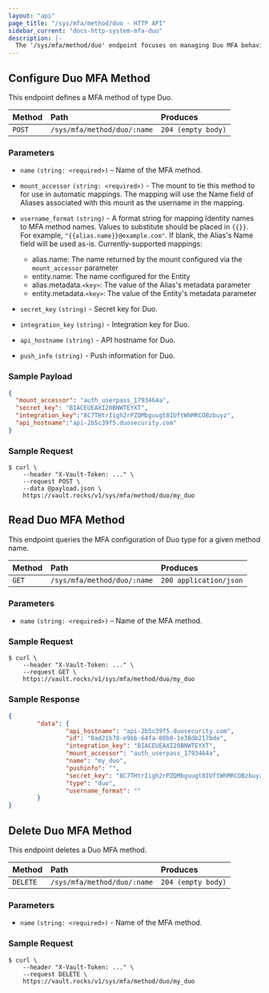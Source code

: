 ```yaml
---
layout: "api"
page_title: "/sys/mfa/method/duo - HTTP API"
sidebar_current: "docs-http-system-mfa-duo"
description: |-
  The '/sys/mfa/method/duo' endpoint focuses on managing Duo MFA behaviors in Vault Enterprise.
---
```


## Configure Duo MFA Method

This endpoint defines a MFA method of type Duo.

| Method   | Path                           | Produces               |
| :------- | :----------------------------- | :--------------------- |
| `POST`   | `/sys/mfa/method/duo/:name`   | `204 (empty body)`     |

### Parameters

- `name` `(string: <required>)` – Name of the MFA method.

- `mount_accessor` `(string: <required>)` - The mount to tie this method to for use in automatic mappings. The mapping will use the Name field of Aliases associated with this mount as the username in the mapping.

- `username_format` `(string)` - A format string for mapping Identity names to MFA method names. Values to substitute should be placed in `{{}}`. For example, `"{{alias.name}}@example.com"`. If blank, the Alias's Name field will be used as-is. Currently-supported mappings:
  - alias.name: The name returned by the mount configured via the `mount_accessor` parameter
  - entity.name: The name configured for the Entity
  - alias.metadata.`<key>`: The value of the Alias's metadata parameter
  - entity.metadata.`<key>`: The value of the Entity's metadata parameter

- `secret_key` `(string)` - Secret key for Duo.

- `integration_key` `(string)` - Integration key for Duo.

- `api_hostname` `(string)` - API hostname for Duo.

- `push_info` `(string)` - Push information for Duo.

### Sample Payload

```json
{
  "mount_accessor": "auth_userpass_1793464a",
  "secret_key": "BIACEUEAXI20BNWTEYXT",
  "integration_key":"8C7THtrIigh2rPZQMbguugt8IUftWhMRCOBzbuyz",
  "api_hostname":"api-2b5c39f5.duosecurity.com"
}
```

### Sample Request

```
$ curl \
    --header "X-Vault-Token: ..." \
    --request POST \
    --data @payload.json \
    https://vault.rocks/v1/sys/mfa/method/duo/my_duo
```

## Read Duo MFA Method

This endpoint queries the MFA configuration of Duo type for a given method
name.

| Method   | Path                           | Produces                 |
| :------- | :----------------------------- | :----------------------- |
| `GET`    | `/sys/mfa/method/duo/:name`   | `200 application/json`   |

### Parameters

- `name` `(string: <required>)` – Name of the MFA method.

### Sample Request

```
$ curl \
    --header "X-Vault-Token: ..." \
    --request GET \
    https://vault.rocks/v1/sys/mfa/method/duo/my_duo

```

### Sample Response

```json
{
        "data": {
                "api_hostname": "api-2b5c39f5.duosecurity.com",
                "id": "0ad21b78-e9bb-64fa-88b8-1e38db217bde",
                "integration_key": "BIACEUEAXI20BNWTEYXT",
                "mount_accessor": "auth_userpass_1793464a",
                "name": "my_duo",
                "pushinfo": "",
                "secret_key": "8C7THtrIigh2rPZQMbguugt8IUftWhMRCOBzbuyz",
                "type": "duo",
                "username_format": ""
        }
}
```
## Delete Duo MFA Method

This endpoint deletes a Duo MFA method.

| Method   | Path                           | Produces                 |
| :------- | :----------------------------- | :----------------------- |
| `DELETE` | `/sys/mfa/method/duo/:name`   | `204 (empty body)`       |


### Parameters

- `name` `(string: <required>)` - Name of the MFA method.

### Sample Request

```
$ curl \
    --header "X-Vault-Token: ..." \
    --request DELETE \
    https://vault.rocks/v1/sys/mfa/method/duo/my_duo

```
